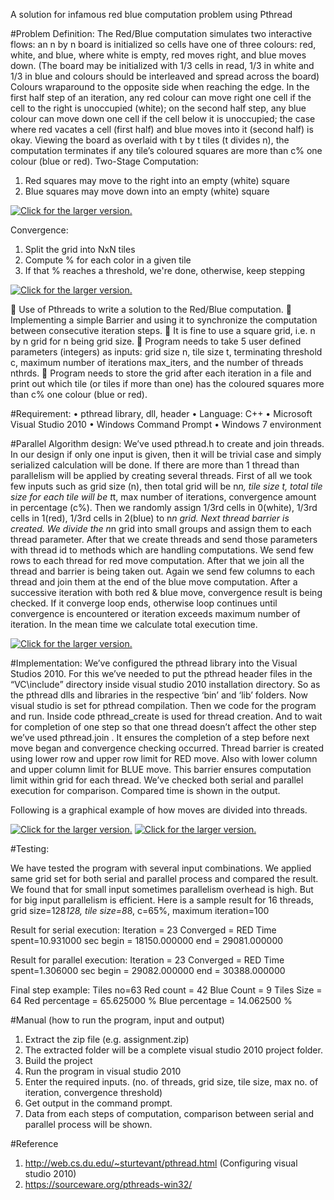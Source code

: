 A solution for infamous red blue computation problem using Pthread

#Problem Definition:
The Red/Blue computation simulates two interactive flows: an n by n board is initialized so cells have one of three colours: red, white, and blue, where white is empty, red moves right, and blue moves down. (The board may be initialized with 1/3 cells in read, 1/3 in white and 1/3 in blue and colours should be interleaved and spread across the board)
Colours wraparound to the opposite side when reaching the edge. In the first half step of an iteration, any red colour can move right one cell if the cell to the right is unoccupied (white); on the second half step, any blue colour can move down one cell if the cell below it is unoccupied; the case where red vacates a cell (first half) and blue moves into it (second half) is okay. Viewing the board as overlaid with t by t tiles (t divides n), the computation terminates if any tile’s coloured squares are more than c% one colour (blue or red).
Two-Stage Computation:
1.	Red squares may move to the right into an empty (white) square
2.	Blue squares may move down into an empty (white) square

<a href="https://drive.google.com/uc?export=view&id=0B7A_IjGiD0swenNzSGF1VjgzZXc"><img src="https://drive.google.com/uc?export=view&id=0B7A_IjGiD0swenNzSGF1VjgzZXc" style="max-width: 100%; height: auto" title="Click for the larger version." /></a>


Convergence:
1.	Split the grid into NxN tiles
2.	 Compute % for each color in a given tile
3.	If that % reaches a threshold, we're done, otherwise, keep stepping

<a href="https://drive.google.com/uc?export=view&id=0B7A_IjGiD0swZTlwVDZWR1U0ZDQ"><img src="https://drive.google.com/uc?export=view&id=0B7A_IjGiD0swZTlwVDZWR1U0ZDQ" style="max-width: 100%; height: auto" title="Click for the larger version." /></a>

	Use of Pthreads to write a solution to the Red/Blue computation.
	Implementing a simple Barrier and using it to synchronize the computation between consecutive iteration steps.
	It is fine to use a square grid, i.e. n by n grid for n being grid size.
	Program needs to take 5 user defined parameters (integers) as inputs: grid size n, tile size t, terminating threshold c, maximum number of iterations max_iters, and the number of threads nthrds.
	Program needs to store the grid after each iteration in a file and print out which tile (or tiles if more than one) has the coloured squares more than c% one colour (blue or red).

#Requirement:
•	pthread library, dll, header
•	Language: C++
•	Microsoft Visual Studio 2010
•	Windows Command Prompt
•	Windows 7 environment

#Parallel Algorithm design:
We’ve used pthread.h to create and join threads. In our design if only one input is given, then it will be trivial case and simply serialized calculation will be done. If there are more than 1 thread than parallelism will be applied by creating several threads. First of all we took few inputs such as grid size (n), then total grid will be n*n, tile size t, total tile size for each tile will be t*t, max number of iterations, convergence amount in percentage (c%). Then we randomly assign 1/3rd cells in 0(white), 1/3rd cells in 1(red), 1/3rd cells in 2(blue) to n*n grid.  Next thread barrier is created. We divide the n*n grid into small groups and assign them to each thread parameter. After that we create threads and send those parameters with thread id to methods which are handling computations. We send few rows to each thread for red move computation. After that we join all the thread and barrier is being taken out. Again we send few columns to each thread and join them at the end of the blue move computation. After a successive iteration with both red & blue move, convergence result is being checked. If it converge loop ends, otherwise loop continues until convergence is encountered or iteration exceeds maximum number of iteration. In the mean time we calculate total execution time.

<a href="https://drive.google.com/uc?export=view&id=0B7A_IjGiD0swUkV1bUxBMm1mSkE"><img src="https://drive.google.com/uc?export=view&id=0B7A_IjGiD0swUkV1bUxBMm1mSkE" style="max-width: 100%; height: auto" title="Click for the larger version." /></a>

#Implementation:
We’ve configured the pthread library into the Visual Studios 2010. For this we’ve needed to put the pthread header files in the “VC\include” directory inside visual studio 2010 installation directory. So as the pthread dlls and libraries in the respective ‘bin’ and ‘lib’ folders. Now visual studio is set for pthread compilation. Then we code for the program and run. Inside code pthread_create is used for thread creation. And to wait for completion of one step so that one thread doesn’t affect the other step we’ve used pthread.join . It ensures the completion of a step before next move began and convergence checking occurred. Thread barrier is created using lower row and upper row limit for RED move. Also with lower column and upper column limit for BLUE move. This barrier ensures computation limit within grid for each thread. We’ve checked both serial and parallel execution for comparison. Compared time is shown in the output.

Following is a graphical example of how moves are divided into threads.

<a href="https://drive.google.com/uc?export=view&id=0B7A_IjGiD0swUnh3R2VydXN2dUE"><img src="https://drive.google.com/uc?export=view&id=0B7A_IjGiD0swUnh3R2VydXN2dUE" style="max-width: 100%; height: auto" title="Click for the larger version." /></a>
<a href="https://drive.google.com/uc?export=view&id=0B7A_IjGiD0swTlhTSVhfN0hSeGc"><img src="https://drive.google.com/uc?export=view&id=0B7A_IjGiD0swTlhTSVhfN0hSeGc" style="max-width: 100%; height: auto" title="Click for the larger version." /></a>

#Testing:

We have tested the program with several input combinations. We applied same grid set for both serial and parallel process and compared the result. We found that for small input sometimes parallelism overhead is high. But for big input parallelism is efficient. Here is a sample result for 16 threads, grid size=128*128, tile size=8*8, c=65%, maximum iteration=100

Result for serial execution: 
Iteration = 23
Converged = RED
Time spent=10.931000 sec
begin = 18150.000000 end = 29081.000000

Result for parallel execution: 
Iteration = 23
Converged = RED
Time spent=1.306000 sec
begin = 29082.000000 end = 30388.000000

Final step example:
Tiles no=63
Red count = 42
Blue Count = 9
Tiles Size = 64
Red percentage = 65.625000 %
Blue percentage = 14.062500 %

#Manual (how to run the program, input and output)
1.	Extract the zip file (e.g. assignment.zip)
2.	The extracted folder will be a complete visual studio 2010 project folder.
3.	Build the project
4.	Run the program in visual studio 2010
5.	Enter the required inputs. (no. of threads, grid size, tile size, max no. of iteration, convergence threshold)
6.	Get output in the command prompt.
7.	Data from each steps of computation, comparison between serial and parallel process will be shown.

#Reference
1.	http://web.cs.du.edu/~sturtevant/pthread.html (Configuring visual studio 2010)
2.	https://sourceware.org/pthreads-win32/



